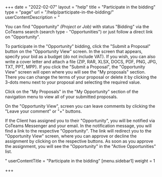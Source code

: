 +++
date = "2022-02-07"
layout = "help"
title = "Participate in the bidding"
type = "page"
url = "/help/participate-in-the-bidding/"
userContentDescription = "<p>You can find \"Opportunity\" <em>(Project or Job)</em> with status \"Bidding\" via the CoTeams search (search type - \"Opportunities\") or just follow a direct link on \"Opportunity\".</p><p>To participate in the \"Opportunity\" bidding, click the \"Submit a Proposal\" button on the \"Opportunity View\" screen. In the screen that appears, specify your bid as a budget (do not include VAT). If you wish, you can also write a cover letter and attach a file (ZIP, RAR, XLSX, DOCS, PDF, PNG, JPG, TXT, PPT, MPP). If you click the \"Submit a Proposal\", the \"Opportunity View\" screen will open where you will see the \"My proposals\" section. There you can change the terms of your proposal or delete it by clicking the 3-dots menu next to your proposal and selecting the required value.</p><p>Click on the \"My Proposals\" in the \"My Opportunity\" section of the navigation menu to view all of your submitted proposals.</p><p>On the \"Opportunity View\", screen you can leave comments by clicking the \"Leave your comment\" or \"+\" buttons.</p><p>If the Client has assigned you to their \"Opportunity\", you will be notified via CoTeams Messenger and your email. In the notification message, you will find a link to the respective \"Opportunity\". The link will redirect you to the \"Opportunity View\" screen, where you can approve or decline the assignment by clicking on the respective buttons. As soon as you approve the assignment, you will see the \"Opportunity\" in the \"Active Opportunities\" list.</p>"
userContentTitle = "Participate in the bidding"
[menu.sidebar1]
weight = 1

+++
